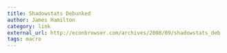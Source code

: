 ```yaml
---
title: Shadowstats Debunked
author: James Hamilton
category: link
external_url: http://econbrowser.com/archives/2008/09/shadowstats_deb
tags: macro
---
```

